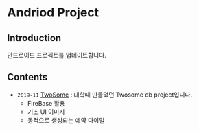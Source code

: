 # **Andriod Project**

## Introduction

안드로이드 프로젝트를 업데이트합니다. 

## Contents
- `2019-11` [TwoSome](https://github.com/jeaho0613/Android/tree/master/Twosome) : 대학때 만들었던 Twosome db project입니다. 
  - FireBase 활용
  - 기초 UI 이미지
  - 동적으로 생성되는 예약 다이얼

